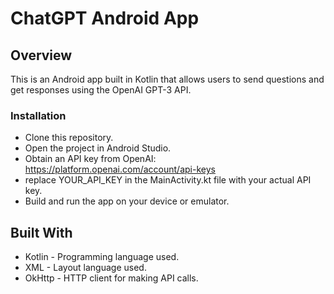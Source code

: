 # ChatGPT Android App

## Overview

This is an Android app built in Kotlin that allows users to send questions and get responses using the OpenAI GPT-3 API.

### Installation
- Clone this repository.
- Open the project in Android Studio.
- Obtain an API key from OpenAI: https://platform.openai.com/account/api-keys
- replace YOUR_API_KEY in the MainActivity.kt file with your actual API key.
- Build and run the app on your device or emulator.
 
## Built With
- Kotlin - Programming language used.
- XML - Layout language used.
- OkHttp - HTTP client for making API calls.
